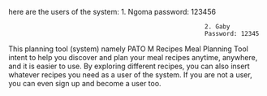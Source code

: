here are the users of the system:                         1. Ngoma
                                                           password: 123456
                                                                
                                                          2. Gaby 
                                                          Password: 12345


This planning tool (system) namely PATO M Recipes Meal Planning Tool intent to help you discover and plan your meal recipes anytime, anywhere, and it is easier to use. By exploring different recipes, you can also insert whatever recipes you need as a user of the system.
If you are not a user, you can even sign up and become a user too.
